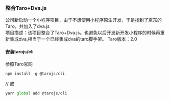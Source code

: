 ### 整合Taro+Dva.js 
公司新启动一个小程序项目，由于不想使用小程序原生开发，于是找到了京东的Taro，并加入了dva.js <br> 
项目描述：该项目整合了Taro+Dva.js。也避免以后开发新开发小程序的时候再重新集成dva,相当于一个已经集成dva的taro脚手架。
Taro版本：2.0

#### 安装tarojs/cli
参照Taro官网<br>
```javascript
npm install -g @tarojs/cli
```
// 或
```javascript
yarn global add @tarojs/cli
```
